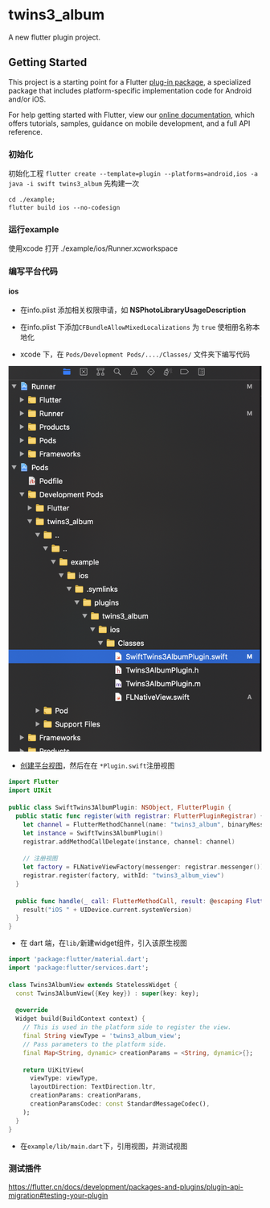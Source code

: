 # twins3_album

A new flutter plugin project.

## Getting Started

This project is a starting point for a Flutter
[plug-in package](https://flutter.dev/developing-packages/),
a specialized package that includes platform-specific implementation code for
Android and/or iOS.

For help getting started with Flutter, view our
[online documentation](https://flutter.dev/docs), which offers tutorials,
samples, guidance on mobile development, and a full API reference.


### 初始化
初始化工程
`flutter create --template=plugin --platforms=android,ios -a java -i swift twins3_album`
先构建一次
```shell
cd ./example;
flutter build ios --no-codesign
```

### 运行example
使用xcode 打开 ./example/ios/Runner.xcworkspace

### 编写平台代码
#### ios

- 在info.plist 添加相关权限申请，如 **NSPhotoLibraryUsageDescription**

- 在info.plist 下添加`CFBundleAllowMixedLocalizations` 为 `true` 使相册名称本地化

- xcode 下，在 `Pods/Development Pods/..../Classes/` 文件夹下编写代码

![image-20210630171312579](./img/image-20210630171312579.png)

- [创建平台视图](https://flutter.cn/docs/development/platform-integration/platform-views?tab=android-platform-views-java-tab#on-the-platform-side-1)，然后在在 `*Plugin.swift`注册视图

```swift
import Flutter
import UIKit

public class SwiftTwins3AlbumPlugin: NSObject, FlutterPlugin {
  public static func register(with registrar: FlutterPluginRegistrar) {
    let channel = FlutterMethodChannel(name: "twins3_album", binaryMessenger: registrar.messenger())
    let instance = SwiftTwins3AlbumPlugin()
    registrar.addMethodCallDelegate(instance, channel: channel)
    
    // 注册视图
    let factory = FLNativeViewFactory(messenger: registrar.messenger())
    registrar.register(factory, withId: "twins3_album_view")
  }

  public func handle(_ call: FlutterMethodCall, result: @escaping FlutterResult) {
    result("iOS " + UIDevice.current.systemVersion)
  }
}
```

- 在 dart 端，在`lib/`新建widget组件，引入该原生视图

```dart
import 'package:flutter/material.dart';
import 'package:flutter/services.dart';

class Twins3AlbumView extends StatelessWidget {
  const Twins3AlbumView({Key key}) : super(key: key);

  @override
  Widget build(BuildContext context) {
    // This is used in the platform side to register the view.
    final String viewType = 'twins3_album_view';
    // Pass parameters to the platform side.
    final Map<String, dynamic> creationParams = <String, dynamic>{};

    return UiKitView(
      viewType: viewType,
      layoutDirection: TextDirection.ltr,
      creationParams: creationParams,
      creationParamsCodec: const StandardMessageCodec(),
    );
  }
}

```

- 在`example/lib/main.dart`下，引用视图，并测试视图

### 测试插件
https://flutter.cn/docs/development/packages-and-plugins/plugin-api-migration#testing-your-plugin